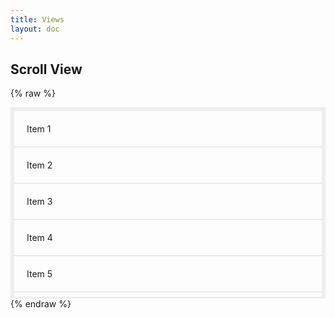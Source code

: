 ```yaml
---
title: Views
layout: doc
---
```



## Scroll View


{% raw %}
<style>
.scroll-view-1 {
  position: relative;
  height: 300px;
  overflow: hidden;
  border: 3px solid #eee;
}
.scroll-view-1 ul {
  list-style-type: none;
  margin: 0;
  padding: 0;
}
.scroll-view-1 li {
  padding: 20px;
  border-bottom: 1px solid #ddd;
}
</style>
<div class="example scroll-view-1">
<div class="scroll-view-1">
<vui-scroll>
<ul>
    <li>Item 1</li>
    <li>Item 2</li>
    <li>Item 3</li>
    <li>Item 4</li>
    <li>Item 5</li>
    <li>Item 6</li>
    <li>Item 7</li>
    <li>Item 8</li>
</ul>
</vui-scroll>
</div>
</div>
{% endraw %}

